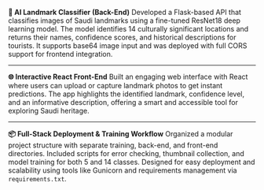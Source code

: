 **🧠 AI Landmark Classifier (Back-End)**
Developed a Flask-based API that classifies images of Saudi landmarks using a fine-tuned ResNet18 deep learning model. The model identifies 14 culturally significant locations and returns their names, confidence scores, and historical descriptions for tourists. It supports base64 image input and was deployed with full CORS support for frontend integration.

---

**🌐 Interactive React Front-End**
Built an engaging web interface with React where users can upload or capture landmark photos to get instant predictions. The app highlights the identified landmark, confidence level, and an informative description, offering a smart and accessible tool for exploring Saudi heritage.

---

**📦 Full-Stack Deployment & Training Workflow**
Organized a modular project structure with separate training, back-end, and front-end directories. Included scripts for error checking, thumbnail collection, and model training for both 5 and 14 classes. Designed for easy deployment and scalability using tools like Gunicorn and requirements management via `requirements.txt`.
